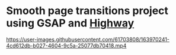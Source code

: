 # Smooth page transitions project using GSAP and [Highway](https://highway.js.org/)

https://user-images.githubusercontent.com/61703808/163970241-4cd612db-b027-4604-9c5a-25077db70418.mp4
